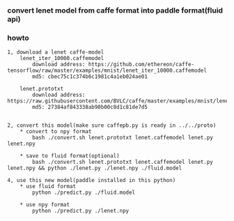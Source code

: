 ### convert lenet model from caffe format into paddle format(fluid api)

### howto
    1, download a lenet caffe-model
        lenet_iter_10000.caffemodel
            download address: https://github.com/ethereon/caffe-tensorflow/raw/master/examples/mnist/lenet_iter_10000.caffemodel
            md5: cbec75c1c374b6c1981c4a1eb024ae01  

        lenet.prototxt
            download address: https://raw.githubusercontent.com/BVLC/caffe/master/examples/mnist/lenet.prototxt
            md5: 27384af843338ab90b00c8d1c81de7d5


    2, convert this model(make sure caffepb.py is ready in ../../proto)
        * convert to npy format
            bash ./convert.sh lenet.prototxt lenet.caffemodel lenet.py lenet.npy

        * save to fluid format(optional)
            bash ./convert.sh lenet.prototxt lenet.caffemodel lenet.py lenet.npy && python ./lenet.py ./lenet.npy ./fluid.model

    4, use this new model(paddle installed in this python)
        * use fluid format
            python ./predict.py ./fluid.model

        * use npy format
            python ./predict.py ./lenet.npy
